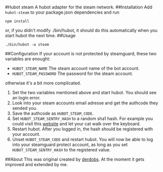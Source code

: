 #Hubot steam
A hubot adapter for the steam network.
##Installation
Add `hubot-steam` to your package.json dependencies and run
```
npm install
```
or, if you didn't modify ./bin/hubot, it should do this automatically when you start hubot the 
next time.
##Usage
```
./bin/hubot -a steam
```
##Configuration
If your account is not protected by steamguard, these two variables are enought:

* `HUBOT_STEAM_NAME` The steam account name of the bot account.
* `HUBOT_STEAM_PASSWORD` The password for the steam account.

otherwise it's a bit more complicated.

1. Set the two variables mentioned above and start hubot. You should see an login error.
2. Look into your steam accounts email adresse and get the authcode they sended you.
3. Save the authcode as `HUBOT_STEAM_CODE`.
4. Set `HUBOT_STEAM_SENTRY_HASH` to a random sha1 hash. For example you could visit this [website](http://www.sha1-online.com/) and let your cat walk over the keyboard.
5. Restart hubot. After you logged in, the hash should be registered with your account.
6. Unset `HUBOT_STEAM_CODE` and restart hubot. You will now be able to log into your steamguard protect account, as long as you set `HUBOT_STEAM_SENTRY_HASH` to the registered value.

##About
This was original created by [derdobs](https://github.com/derdobs). At the moment it gets 
improved and extended by me.
